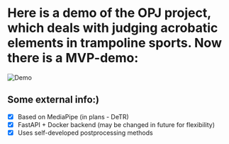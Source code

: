 # Here is a demo of the OPJ project, which deals with judging acrobatic elements in trampoline sports. Now there is a MVP-demo:
![Demo](https://github.com/AnihilatorGun/NN_studying/blob/master/Judging%20trampoline%20acrobatics/trampolines_demo.gif)
## Some external info:)
-[x] Based on MediaPipe (in plans - DeTR)
-[x] FastAPI + Docker backend (may be changed in future for flexibility)
-[x] Uses self-developed postprocessing methods